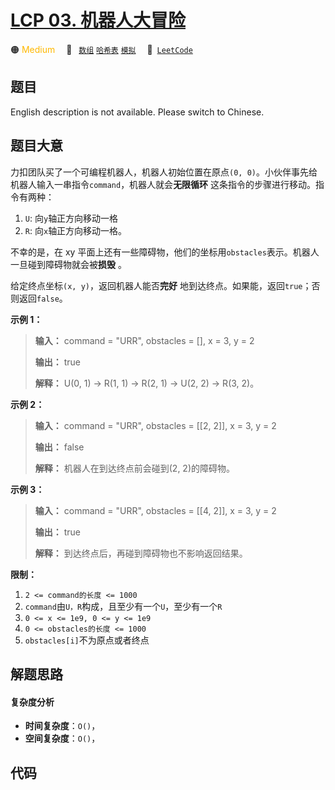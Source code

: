 # [LCP 03. 机器人大冒险](https://leetcode.cn/problems/programmable-robot)

🟠 <font color=#ffb800>Medium</font>&emsp; 🔖&ensp; [`数组`](/leetcode-js/outline/tag/array.md) [`哈希表`](/leetcode-js/outline/tag/hash-table.md) [`模拟`](/leetcode-js/outline/tag/simulation.md)&emsp; 🔗&ensp;[`LeetCode`](https://leetcode.cn/problems/programmable-robot)

## 题目

English description is not available. Please switch to Chinese.


## 题目大意

力扣团队买了一个可编程机器人，机器人初始位置在原点`(0, 0)`。小伙伴事先给机器人输入一串指令`command`，机器人就会**无限循环**
这条指令的步骤进行移动。指令有两种：

  1. `U`: 向`y`轴正方向移动一格
  2. `R`: 向`x`轴正方向移动一格。

不幸的是，在 xy 平面上还有一些障碍物，他们的坐标用`obstacles`表示。机器人一旦碰到障碍物就会被**损毁** 。

给定终点坐标`(x, y)`，返回机器人能否**完好** 地到达终点。如果能，返回`true`；否则返回`false`。



**示例 1：**

> 
> 
> 
> 
> 
> **输入：** command = "URR", obstacles = [], x = 3, y = 2
> 
> **输出：** true
> 
> **解释：** U(0, 1) -> R(1, 1) -> R(2, 1) -> U(2, 2) -> R(3, 2)。

**示例 2：**

> 
> 
> 
> 
> 
> **输入：** command = "URR", obstacles = [[2, 2]], x = 3, y = 2
> 
> **输出：** false
> 
> **解释：** 机器人在到达终点前会碰到(2, 2)的障碍物。

**示例 3：**

> 
> 
> 
> 
> 
> **输入：** command = "URR", obstacles = [[4, 2]], x = 3, y = 2
> 
> **输出：** true
> 
> **解释：** 到达终点后，再碰到障碍物也不影响返回结果。



**限制：**

  1. `2 <= command的长度 <= 1000`
  2. `command`由`U，R`构成，且至少有一个`U`，至少有一个`R`
  3. `0 <= x <= 1e9, 0 <= y <= 1e9`
  4. `0 <= obstacles的长度 <= 1000`
  5. `obstacles[i]`不为原点或者终点


## 解题思路

#### 复杂度分析

- **时间复杂度**：`O()`，
- **空间复杂度**：`O()`，

## 代码

```javascript

```